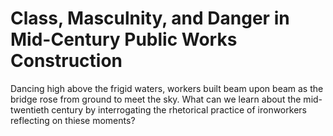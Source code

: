 # Class, Masculnity, and Danger in Mid-Century Public Works Construction

Dancing high above the frigid waters, workers built beam upon beam as the bridge rose from ground to meet the sky.  What can we learn about the mid-twentieth century by interrogating the rhetorical practice of ironworkers reflecting on thiese moments? 
